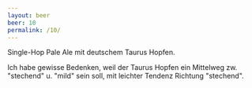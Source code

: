 ```yaml
---
layout: beer
beer: 10
permalink: /10/
---
```


Single-Hop Pale Ale mit deutschem Taurus Hopfen.

Ich habe gewisse Bedenken, weil der Taurus Hopfen ein Mittelweg zw. "stechend" u. "mild" sein soll, mit leichter Tendenz Richtung "stechend".
